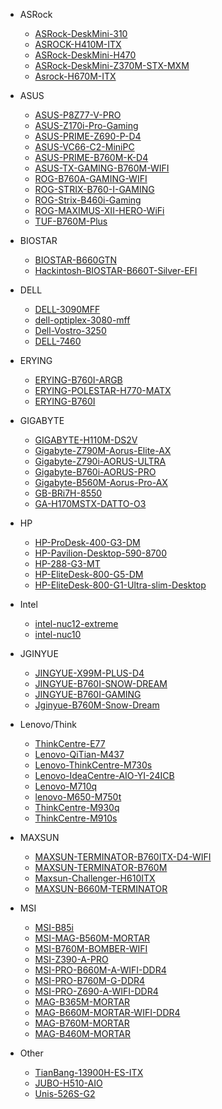 <!-- _sidebar.md -->

- ASRock

  - [ASRock-DeskMini-310](/r/ASRock-DeskMini-310)
  - [ASROCK-H410M-ITX](/r/ASROCK-H410M-ITX-OpenCore)
  - [ASRock-DeskMini-H470](/r/ASRock-DeskMini-H470-OpenCore)
  - [ASRock-DeskMini-Z370M-STX-MXM](/r/ASRock-DeskMini-Z370M-STX-MXM-OpenCore)
  - [Asrock-H670M-ITX](/r/Asrock-H670M-ITX-OpenCore)

- ASUS

  - [ASUS-P8Z77-V-PRO](/r/ASUS-P8Z77-V-PRO-OpenCore)
  - [ASUS-Z170i-Pro-Gaming](/r/ASUS-Z170i-Pro-Gaming-OpenCore)
  - [ASUS-PRIME-Z690-P-D4](/r/ASUS-PRIME-Z690-P-D4-OpenCore)
  - [ASUS-VC66-C2-MiniPC](/r/ASUS-VC66-C2-MiniPC-OpenCore)
  - [ASUS-PRIME-B760M-K-D4](/r/ASUS-PRIME-B760M-K-D4-OpenCore)
  - [ASUS-TX-GAMING-B760M-WIFI](/r/ASUS-TX-GAMING-B760M-WIFI-OpenCore)
  - [ROG-B760A-GAMING-WIFI](/r/ROG-B760A-GAMING-WIFI-OpenCore)
  - [ROG-STRIX-B760-I-GAMING](/r/ROG-STRIX-B760-I-GAMING-OpenCore)
  - [ROG-Strix-B460i-Gaming](/r/ROG-Strix-B460i-Gaming-OpenCore)
  - [ROG-MAXIMUS-XII-HERO-WiFi](/r/ROG-MAXIMUS-XII-HERO-WiFi-OpenCore)
  - [TUF-B760M-Plus](/r/TUF-B760M-Plus-OpenCore)

- BIOSTAR

  - [BIOSTAR-B660GTN](/r/BIOSTAR-B660GTN-OpenCore)
  - [Hackintosh-BIOSTAR-B660T-Silver-EFI](/r/Hackintosh-BIOSTAR-B660T-Silver-EFI)

- DELL

  - [DELL-3090MFF](/r/DELL-3090MFF-OpenCore)
  - [dell-optiplex-3080-mff](/r/dell-optiplex-3080-mff)
  - [Dell-Vostro-3250](/r/Dell-Vostro-3250-OpenCore)
  - [DELL-7460](/r/DELL-7460-OpenCore)

- ERYING

  - [ERYING-B760I-ARGB](/r/ERYING-B760I-ARGB-OpenCore)
  - [ERYING-POLESTAR-H770-MATX](/r/ERYING-POLESTAR-H770-MATX-OpenCore)
  - [ERYING-B760I](/r/ERYING-B760I-OpenCore)

- GIGABYTE

  - [GIGABYTE-H110M-DS2V](/r/GIGABYTE-H110M-DS2V-OpenCore)
  - [Gigabyte-Z790M-Aorus-Elite-AX](/r/Gigabyte-Z790M-Aorus-Elite-AX-OpenCore)
  - [Gigabyte-Z790i-AORUS-ULTRA](/r/Gigabyte-Z790i-AORUS-ULTRA-OpenCore)
  - [Gigabyte-B760i-AORUS-PRO](/r/Gigabyte-B760i-AORUS-PRO-OpenCore)
  - [Gigabyte-B560M-Aorus-Pro-AX](/r/Gigabyte-B560M-Aorus-Pro-AX)
  - [GB-BRi7H-8550](/r/GB-BRi7H-8550-OpenCore)
  - [GA-H170MSTX-DATTO-O3](/r/GA-H170MSTX-DATTO-O3)

- HP

  - [HP-ProDesk-400-G3-DM](/r/HP-ProDesk-400-G3-DM-OpenCore)
  - [HP-Pavilion-Desktop-590-8700](/r/HP-Pavilion-Desktop-590-8700)
  - [HP-288-G3-MT](/r/HP-288-G3-MT-OpenCore)
  - [HP-EliteDesk-800-G5-DM](/r/HP-EliteDesk-800-G5-DM-OpenCore)
  - [HP-EliteDesk-800-G1-Ultra-slim-Desktop](/r/HP-EliteDesk-800-G1-Ultra-slim-Desktop-OpenCore)

- Intel

  - [intel-nuc12-extreme](/r/intel-nuc12-extreme)
  - [intel-nuc10](/r/intel-nuc10)

- JGINYUE

  - [JINGYUE-X99M-PLUS-D4](/r/JINGYUE-X99M-PLUS-D4-OpenCore)
  - [JINGYUE-B760I-SNOW-DREAM](/r/JINGYUE-B760I-SNOW-DREAM-OpenCore)
  - [JINGYUE-B760I-GAMING](/r/JINGYUE-B760I-GAMING-OpenCore)
  - [Jginyue-B760M-Snow-Dream](/r/Jginyue-B760M-Snow-Dream-OpenCore)

- Lenovo/Think

  - [ThinkCentre-E77](/r/ThinkCentre-E77)
  - [Lenovo-QiTian-M437](/r/Lenovo-QiTian-M437)
  - [Lenovo-ThinkCentre-M730s](/r/Lenovo-ThinkCentre-M730s)
  - [Lenovo-IdeaCentre-AIO-YI-24ICB](/r/Lenovo-IdeaCentre-AIO-YI-24ICB-OpenCore)
  - [Lenovo-M710q](/r/Lenovo-M710q-OpenCore)
  - [lenovo-M650-M750t](/r/lenovo-M650-M750t-OpenCore)
  - [ThinkCentre-M930q](/r/ThinkCentre-M930q)
  - [ThinkCentre-M910s](/r/ThinkCentre-M910s)

- MAXSUN

  - [MAXSUN-TERMINATOR-B760ITX-D4-WIFI](/r/MAXSUN-TERMINATOR-B760ITX-D4-WIFI-OpenCore)
  - [MAXSUN-TERMINATOR-B760M](/r/MAXSUN-TERMINATOR-B760M-OpenCore)
  - [Maxsun-Challenger-H610ITX](/r/Maxsun-Challenger-H610ITX-OpenCore)
  - [MAXSUN-B660M-TERMINATOR](/r/MAXSUN-B660M-TERMINATOR-OpenCore)

- MSI

  - [MSI-B85i](/r/MSI-B85i-OpenCore)
  - [MSI-MAG-B560M-MORTAR](/r/MSI-MAG-B560M-MORTAR-OpenCore)
  - [MSI-B760M-BOMBER-WIFI](/r/MSI-B760M-BOMBER-WIFI-OpenCore)
  - [MSI-Z390-A-PRO](/r/MSI-Z390-A-PRO-OpenCore)
  - [MSI-PRO-B660M-A-WIFI-DDR4](/r/MSI-PRO-B660M-A-WIFI-DDR4-OpenCore)
  - [MSI-PRO-B760M-G-DDR4](/r/MSI-PRO-B760M-G-DDR4-OpenCore)
  - [MSI-PRO-Z690-A-WIFI-DDR4](/r/MSI-PRO-Z690-A-WIFI-DDR4)
  - [MAG-B365M-MORTAR](/r/MAG-B365M-MORTAR-OpenCore)
  - [MAG-B660M-MORTAR-WIFI-DDR4](/r/MAG-B660M-MORTAR-WIFI-DDR4-OpenCore)
  - [MAG-B760M-MORTAR](/r/MAG-B760M-MORTAR-OpenCore)
  - [MAG-B460M-MORTAR](/r/MAG-B460M-MORTAR-OpenCore)

- Other

  - [TianBang-13900H-ES-ITX](/r/TianBang-13900H-ES-ITX-OpenCore)
  - [JUBO-H510-AIO](/r/JUBO-H510-AIO-OpenCore)
  - [Unis-526S-G2](/r/Unis-526S-G2-OpenCore)
